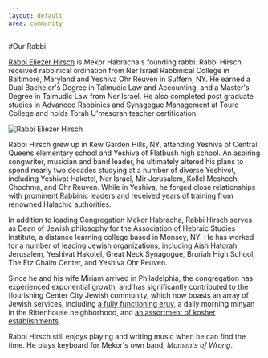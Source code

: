 ```yaml
---
layout: default
area: community
---
```


#Our Rabbi

[Rabbi Eliezer Hirsch](mailto:RabbiEHirsch@gmail.com) is Mekor Habracha's founding rabbi. Rabbi Hirsch received rabbinical ordination from Ner Israel Rabbinical College in Baltimore, Maryland and Yeshiva Ohr Reuven in Suffern, NY. He earned a Dual Bachelor's Degree in Talmudic Law and Accounting, and a Master's Degree in Talmudic Law from Ner Israel. He also completed post graduate studies in Advanced Rabbinics and Synagogue Management at Touro College and holds Torah U'mesorah teacher certification.

![Rabbi Eliezer Hirsch]({{site.url}}/img/RabbiHirsch.jpg)

Rabbi Hirsch grew up in Kew Garden Hills, NY, attending Yeshiva of Central Queens elementary school and Yeshiva of Flatbush high school. An aspiring songwriter, musician and band leader, he ultimately altered his plans to spend nearly two decades studying at a number of diverse Yeshivot, including Yeshivat Hakotel, Ner Israel, Mir Jerusalem, Kollel Meshech Chochma, and Ohr Reuven. While in Yeshiva, he forged close relationships with prominent Rabbinic leaders and received years of training from renowned Halachic authorities.

In addition to leading Congregation Mekor Habracha, Rabbi Hirsch serves as Dean of Jewish philosophy for the Association of Hebraic Studies Institute, a distance learning college based in Monsey, NY. He has worked for a number of leading Jewish organizations, including Aish Hatorah Jerusalem, Yeshivat Hakotel, Great Neck Synagogue, Bruriah High School, The Etz Chaim Center, and Yeshiva Ohr Reuven.

Since he and his wife Miriam arrived in Philadelphia, the congregation has experienced exponential growth, and has significantly contributed to the flourishing Center City Jewish community, which now boasts an array of Jewish services, including [a fully functioning eruv](http://www.centercityeruv.org), a daily morning minyan in the Rittenhouse neighborhood, and [an assortment of kosher establishments](eat-out.html).

Rabbi Hirsch still enjoys playing and writing music when he can find the time. He plays keyboard for Mekor's own band, *Moments of Wrong*.